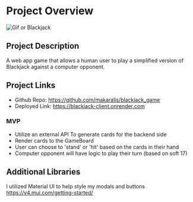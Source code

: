 # Project Overview

![Gif or Blackjack](https://media.giphy.com/media/l1IXY77djUsHH6S8o/giphy.gif)

## Project Description

A web app game that allows a human user to play a
simplified version of Blackjack against a computer opponent.

## Project Links

- Github Repo: https://github.com/makaralis/blackjack_game
- Deployed Link: https://blackjack-client.onrender.com

### MVP

- Utilize an external API To generate cards for the backend side
- Render cards to the GameBoard
- User can choose to 'stand' or 'hit' based on the cards in their hand
- Computer opponent will have logic to play their turn (based on soft 17)


## Additional Libraries

I utilized Material UI to help style my modals and buttons
https://v4.mui.com/getting-started/
